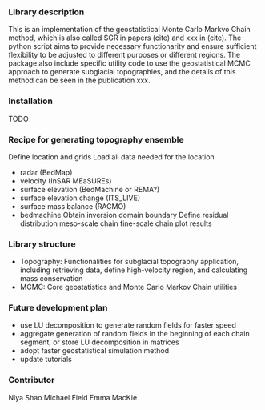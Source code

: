 ### Library description
This is an implementation of the geostatistical Monte Carlo Markvo Chain method, which is also called SGR in papers (cite) and xxx in (cite). The python script aims to provide necessary functionarity and ensure sufficient flexibility to be adjusted to different purposes or different regions. The package also include specific utility code to use the geostatistical MCMC approach to generate subglacial topographies, and the details of this method can be seen in the publication xxx. 

### Installation
TODO

### Recipe for generating topography ensemble
Define location and grids
Load all data needed for the location
- radar (BedMap)
- velocity (InSAR MEaSUREs)
- surface elevation (BedMachine or REMA?)
- surface elevation change (ITS_LIVE)
- surface mass balance (RACMO)
- bedmachine
Obtain inversion domain boundary
Define residual distribution
meso-scale chain
fine-scale chain
plot results

### Library structure
- Topography: Functionalities for subglacial topography application, including retrieving data, define high-velocity region, and calculating mass conservation
- MCMC: Core geostatistics and Monte Carlo Markov Chain utilities
		
### Future development plan
- use LU decomposition to generate random fields for faster speed
- aggregate generation of random fields in the beginning of each chain segment, or store LU decomposition in matrices
- adopt faster geostatistical simulation method
- update tutorials

### Contributor
Niya Shao
Michael Field
Emma MacKie
